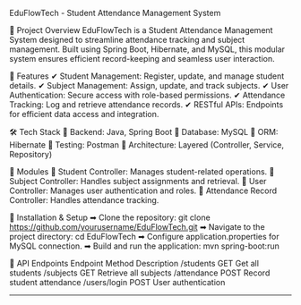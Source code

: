 EduFlowTech - Student Attendance Management System

📌 Project Overview
EduFlowTech is a Student Attendance Management System designed to streamline attendance tracking and subject management. Built using Spring Boot, Hibernate, and MySQL, this modular system ensures efficient record-keeping and seamless user interaction.

🚀 Features
✔ Student Management: Register, update, and manage student details.
✔ Subject Management: Assign, update, and track subjects.
✔ User Authentication: Secure access with role-based permissions.
✔ Attendance Tracking: Log and retrieve attendance records.
✔ RESTful APIs: Endpoints for efficient data access and integration.

🛠️ Tech Stack
🔹 Backend: Java, Spring Boot
🔹 Database: MySQL
🔹 ORM: Hibernate
🔹 Testing: Postman
🔹 Architecture: Layered (Controller, Service, Repository)

📂 Modules
🔸 Student Controller: Manages student-related operations.
🔸 Subject Controller: Handles subject assignments and retrieval.
🔸 User Controller: Manages user authentication and roles.
🔸 Attendance Record Controller: Handles attendance tracking.

🔧 Installation & Setup
➡ Clone the repository:
  git clone https://github.com/yourusername/EduFlowTech.git
➡ Navigate to the project directory:
  cd EduFlowTech
➡ Configure application.properties for MySQL connection.
➡ Build and run the application:
  mvn spring-boot:run
  
📖 API Endpoints
Endpoint	Method	Description
/students	GET	Get all students
/subjects	GET	Retrieve all subjects
/attendance	POST	Record student attendance
/users/login	POST	User authentication

---
